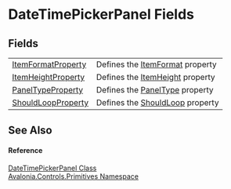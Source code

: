 # DateTimePickerPanel Fields




## Fields
<table>
<tr>
<td><a href="F_Avalonia_Controls_Primitives_DateTimePickerPanel_ItemFormatProperty">ItemFormatProperty</a></td>
<td>Defines the <a href="P_Avalonia_Controls_Primitives_DateTimePickerPanel_ItemFormat">ItemFormat</a> property</td>
</tr>
<tr>
<td><a href="F_Avalonia_Controls_Primitives_DateTimePickerPanel_ItemHeightProperty">ItemHeightProperty</a></td>
<td>Defines the <a href="P_Avalonia_Controls_Primitives_DateTimePickerPanel_ItemHeight">ItemHeight</a> property</td>
</tr>
<tr>
<td><a href="F_Avalonia_Controls_Primitives_DateTimePickerPanel_PanelTypeProperty">PanelTypeProperty</a></td>
<td>Defines the <a href="P_Avalonia_Controls_Primitives_DateTimePickerPanel_PanelType">PanelType</a> property</td>
</tr>
<tr>
<td><a href="F_Avalonia_Controls_Primitives_DateTimePickerPanel_ShouldLoopProperty">ShouldLoopProperty</a></td>
<td>Defines the <a href="P_Avalonia_Controls_Primitives_DateTimePickerPanel_ShouldLoop">ShouldLoop</a> property</td>
</tr>
</table>

## See Also


#### Reference
<a href="T_Avalonia_Controls_Primitives_DateTimePickerPanel">DateTimePickerPanel Class</a>  
<a href="N_Avalonia_Controls_Primitives">Avalonia.Controls.Primitives Namespace</a>  
